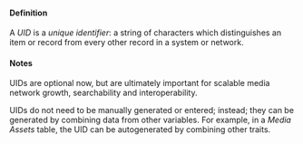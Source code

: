#### Definition

A *UID* is a *unique identifier*: a string of characters which distinguishes an item or record from every other record in a system or network. 

#### Notes

UIDs are optional now, but are ultimately important for scalable media network growth, searchability and interoperability.  

UIDs do not need to be manually generated or entered; instead; they can be generated by combining data from other variables.  For example, in a *Media Assets* table, the UID can be autogenerated by combining other traits.
